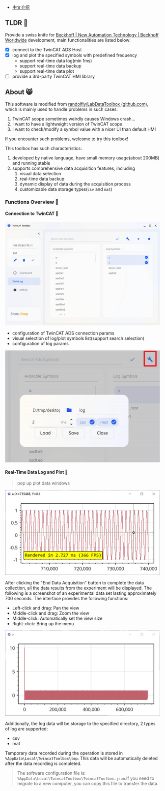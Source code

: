 - [中文介绍](doc/README_zh.md)
## TLDR 🌊

Provide a swiss knife for [Beckhoff | New Automation Technology | Beckhoff Worldwide](https://www.beckhoff.com/en-en/) development, main functionalities are listed below:

- [x] connect to the TwinCAT ADS Host
- [x] log and plot the specified symbols with predefined frequency
	- support real-time data log(min 1ms)
	- support real-time data backup
	- support real-time data plot
- [ ] provide a 3rd-party TwinCAT HMI library

## About 😸

This software is modified from [randolfly/LabDataToolbox (github.com)](https://github.com/randolfly/LabDataToolbox), which is mainly used to handle problems in such cases:

1. TwinCAT scope sometimes weirdly causes Windows crash...
2. I want to have a lightweight version of TwinCAT scope 
3. I want to check/modify a symbol value with a nicer UI than default HMI

If you encounter such problems, welcome to try this toolbox!

This toolbox has such characteristics:

1. developed by native language, have small memory usage(about 200MB) and running stable
2. supports comprehensive data acquisition features, including 
	1. visual data selection
	2. real-time data backup
	3. dynamic display of data during the acquisition process
	4. customizable data storage types(`csv` and `mat`)

### Functions Overview 🐶

#### Connection to TwinCAT 🍔

![basic ui](./doc/assets/example-00.jpg)

- configuration of TwinCAT ADS connection params
- visual selection of log/plot symbols list(support search selection)
- configuration of log params

![](./doc/assets/Pasted%20image%2020241019205935.png)
#### Real-Time Data Log and Plot 🍟 

> pop up plot data windows

![](./doc/assets/example-02.jpg)

After clicking the "End Data Acquisition" button to complete the data collection, all the data results from the experiment will be displayed. The following is a screenshot of an experimental data set lasting approximately 700 seconds. The interface provides the following functions:
- Left-click and drag: Pan the view
- Middle-click and drag: Zoom the view
- Middle-click: Automatically set the view size
- Right-click: Bring up the menu


![](./doc/assets/example-01.jpg)

Additionally, the log data will be storage to the specified directory, 2 types of log are supported:
- csv
- mat

Temporary data recorded during the operation is stored in `%AppData\Local\TwincatToolbox\tmp`. This data will be automatically deleted after the data recording is completed.

> The software configuration file is: `%AppData\Local\TwincatToolbox\TwincatToolbox.json`.If you need to migrate to a new computer, you can copy this file to transfer the data.

